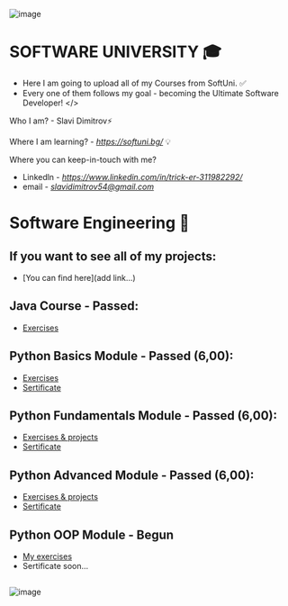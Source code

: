 ![image](https://user-images.githubusercontent.com/68993494/185683680-bcfefe65-88fb-4192-b0b2-ff9130c39487.png)
 # SOFTWARE UNIVERSITY 🎓

* Here I am going to upload all of my Courses from SoftUni. ✅
* Every one of them follows my goal - becoming the Ultimate Software Developer! </>

Who I am? - Slavi Dimitrov⚡

Where I am learning? - *https://softuni.bg/* 💡

Where you can keep-in-touch with me? 
- Linkedln - *https://www.linkedin.com/in/trick-er-311982292/* 
- email - *slavidimitrov54@gmail.com* 

# Software Engineering 🧠
## If you want to see all of my projects:
- [You can find here](add link...)

## Java Course - Passed:
- [Exercises](https://github.com/sldimitrov/SoftUniCourse/tree/main/JavaBasics)

## Python Basics Module - Passed (6,00):
- [Exercises](https://github.com/sldimitrov/SoftUniCourse/tree/main/PythonBasics)
- [Sertificate](https://softuni.bg/certificates/details/178317/f0052ba7)


## Python Fundamentals Module - Passed (6,00):
- [Exercises & projects](https://github.com/sldimitrov/SoftUniCourse/tree/main/PythonFundamentals)
- [Sertificate](https://softuni.bg/users/profile/certificates?username=sldimitrov)


## Python Advanced Module - Passed (6,00):
- [Exercises & projects](https://github.com/sldimitrov/SoftUniCourse/tree/main/PythonAdvanced)
- [Sertificate](https://softuni.bg/users/profile/certificates?username=sldimitrov)

## Python OOP Module - Begun
- [My exercises](https://github.com/sldimitrov/SoftUniCourse/tree/main/PythonOOP)
- Sertificate soon...

##

![image](https://images.pexels.com/photos/546819/pexels-photo-546819.jpeg)

